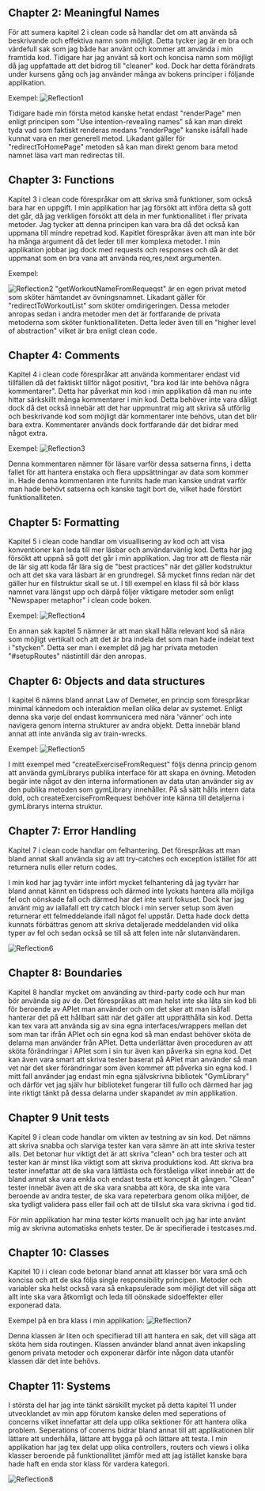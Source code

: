 ## Chapter 2: Meaningful Names

För att sumera kapitel 2 i clean code så handlar det om att använda så beskrivande och effektiva namn som möjligt. Detta tycker jag är en bra och värdefull sak som jag både har använt och kommer att använda i min framtida kod. Tidigare har jag använt så kort och koncisa namn som möjligt då jag uppfattade att det bidrog till "cleaner" kod. Dock har detta förändrats under kursens gång och jag använder många av bokens principer i följande applikation.

Exempel:
![Reflection1](./images/reflection1.png)

Tidigare hade min första metod kanske hetat endast "renderPage" men enligt principen som "Use intention-revealing names" så kan man direkt tyda vad som faktiskt renderas medans "renderPage" kanske isåfall hade kunnat vara en mer generell metod. Likadant gäller för "redirectToHomePage" metoden så kan man direkt genom bara metod namnet läsa vart man redirectas till.


## Chapter 3: Functions

Kapitel 3 i clean code förespråkar om att skriva små funktioner, som också bara har en uppgift. I min applikation har jag försökt att införa detta så gott det går, då jag verkligen försökt att dela in mer funktionallitet i fler privata metoder. Jag tycker att denna principen kan vara bra då det också kan uppmana till mindre repetrad kod. Kapitlet förespråkar även att man inte bör ha många argument då det leder till mer komplexa metoder. I min applikation jobbar jag dock med requests och responses och då är det uppmanat som en bra vana att använda req,res,next argumenten. 

Exempel:

![Reflection2](./images/reflection2.png)
"getWorkoutNameFromRequeqst" är en egen privat metod som sköter hämtandet av övningsnamnet. Likadant gäller för "redirectToWorkoutList" som sköter omdirigeringen. Dessa metoder anropas sedan i andra metoder men det är fortfarande de privata metoderna som sköter funktionalliteten. Detta leder även till en "higher level of abstraction" vilket är bra enligt clean code.

## Chapter 4: Comments

Kapitel 4 i clean code förespråkar att använda kommentarer endast vid tillfällen då det faktiskt tillför något positivt, "bra kod lär inte behöva några kommentarer". Detta har påverkat min kod i min applikation då man nu inte hittar särkskillt många kommentarer i min kod. Detta behöver inte vara dåligt dock då det också innebär att det har uppmuntrat mig att skriva så utförlig och beskrivande kod som möjligt där kommentarer inte behövs, utan det blir bara extra. Kommentarer används dock fortfarande där det bidrar med något extra.

Exempel:
![Reflection3](./images/reflection3.png)

Denna kommentaren nämner för läsare varför dessa satserna finns, i detta fallet för att hantera enstaka och flera uppsättningar av data som kommer in. Hade denna kommentaren inte funnits hade man kanske undrat varför man hade behövt satserna och kanske tagit bort de, vilket hade förstört funktionalliteten. 

## Chapter 5: Formatting

Kapitel 5 i clean code handlar om visuallisering av kod och att visa konventioner kan leda till mer läsbar och användarvänlig kod. Detta har jag försökt att uppnå så gott det går i min applikation. Jag tror att de flesta när de lär sig att koda får lära sig de "best practices" när det gäller kodstruktur och att det ska vara läsbart är en grundregel. Så mycket finns redan när det gäller hur en filstruktur skall se ut. I till exempel en klass fil så bör klass namnet vara längst upp och därpå följer viktigare metoder som enligt "Newspaper metaphor" i clean code boken.

Exempel: 
![Reflection4](./images/reflection4.png)

En annan sak kapitel 5 nämner är att man skall hålla relevant kod så nära som möjligt vertikalt och att det är bra indela det som man hade indelat text i "stycken". Detta ser man i exemplet då jag har privata metoden "#setupRoutes" nästintill där den anropas.

## Chapter 6: Objects and data structures

I kapitel 6 nämns bland annat Law of Demeter, en princip som förespråkar minimal kännedom och interaktion mellan olika delar av systemet. Enligt denna ska varje del endast kommunicera med nära 'vänner' och inte navigera genom interna strukturer av andra objekt. Detta innebär bland annat att inte använda sig av train-wrecks. 

Exempel:
![Reflection5](./images/reflection5.png)

I mitt exempel med "createExerciseFromRequest" följs denna princip genom att använda gymLibrarys publika interface för att skapa en övning. Metoden begär inte något av den interna informationen av data utan använder sig av den publika metoden som gymLibrary innehåller. På så sätt hålls intern data dold, och createExerciseFromRequest behöver inte känna till detaljerna i gymLibrarys interna struktur.

## Chapter 7: Error Handling

Kapitel 7 i clean code handlar om felhantering. Det förespråkas att man bland annat skall använda sig av att try-catches och exception istället för att returnera nulls eller return codes. 

I min kod har jag tyvärr inte infört mycket felhantering då jag tyvärr har bland annat kännt en tidspress och därmed inte lyckats hantera alla möjliga fel och oönskade fall och därmed har det inte varit fokuset. Dock har jag använt mig av iallafall ett try catch block i min server setup som även returnerar ett felmeddelande ifall något fel uppstår. Detta hade dock detta kunnats förbättras genom att skriva detaljerade meddelanden vid olika typer av fel och sedan också se till så att felen inte når slutanvändaren.

![Reflection6](./images/reflection6.png)

## Chapter 8: Boundaries

Kapitel 8 handlar mycket om använding av third-party code och hur man bör använda sig av de. Det förespråkas att man helst inte ska låta sin kod bli för beroende av APIet man använder och om det sker att man isåfall hanterar det på ett hållbart sätt när det gäller att upprätthålla sin kod. Detta kan tex vara att använda sig av sina egna interfaces/wrappers mellan det som man tar ifrån APIet och sin egna kod så man endast behöver sköta de delarna man använder från APIet. Detta underlättar även proceduren av att sköta förändringar i APIet som i sin tur även kan påverka sin egna kod. Det kan även vara smart att skriva tester baserat på APIet man använder så man vet när det sker förändringar som även kommer att påverka sin egna kod. I mitt fall använder jag endast min egna självskrivna bibliotek "GymLibrary" och därför vet jag själv hur biblioteket fungerar till fullo och därmed har jag inte riktigt tänkt på dessa delarna under skapandet av min applikation.

## Chapter 9 Unit tests

Kapitel 9 i clean code handlar om vikten av testning av sin kod. Det nämns att skriva snabba och slarviga tester kan vara sämre än att inte skriva tester alls. Det betonar hur viktigt det är att skriva "clean" och bra tester och att tester kan är minst lika viktigt som att skriva produktions kod. Att skriva bra tester innefattar att de ska vara lättlästa och förståeliga vilket innebär att de bland annat ska vara enkla och endast testa ett koncept åt gången. "Clean" tester innebär även att de ska vara snabba att köra, de ska inte vara beroende av andra tester, de ska vara repeterbara genom olika miljöer, de ska tydligt validera pass eller fail och att de tillslut ska vara skrivna i god tid. 

För min applikation har mina tester körts manuellt och jag har inte använt mig av skrivna automatiska enhets tester. De är specifierade i testcases.md. 

## Chapter 10: Classes

Kapitel 10 i i clean code betonar bland annat att klasser bör vara små och koncisa och att de ska följa single responsibility principen. Metoder och variabler ska helst också vara så enkapsulerade som möjligt det vill säga att allt inte ska vara åtkomligt och leda till oönskade sidoeffekter eller exponerad data. 

Exempel på en bra klass i min applikation:
![Reflection7](./images/reflection7.png)

Denna klassen är liten och specifierad till att hantera en sak, det vill säga att sköta hem sida routingen. Klassen använder bland annat även inkapsling genom privata metoder och exponerar därför inte någon data utanför klassen där det inte behövs. 

## Chapter 11: Systems

I största del har jag inte tänkt särskillt mycket på detta kapitel 11 under utvecklandet av min app förutom kanske delen med seperations of concerns vilket innefattar att dela upp olika sektioner för att hantera olika problem. Seperations of conerns bidrar bland annat till att applikationen blir lättare att underhålla, lättare att bygga på och lättare att testa. I min applikation har jag tex delat upp olika controllers, routers och views i olika klasser beroende på funktionallitet jämför med att jag istället kanske bara hade haft en enda stor klass för vardera kategori. 

![Reflection8](./images/reflection8.png)

